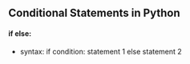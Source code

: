 ## Conditional Statements in Python
#### if else:
- syntax:  if condition:
               statement 1
          else
              statement 2
